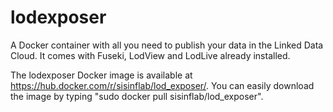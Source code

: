 # lodexposer
A Docker container with all you need to publish your data in the Linked Data Cloud. It comes with Fuseki, LodView and LodLive already installed.

The lodexposer Docker image is available at https://hub.docker.com/r/sisinflab/lod_exposer/.
You can easily download the image by typing "sudo docker pull sisinflab/lod_exposer".
